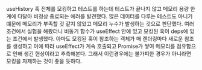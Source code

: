 useHistory 훅 전체를 모킹하고 테스트를 하는데 테스트가 끝나지 않고 메모리 용량 한계에 다달아 비정상 종료되는 에러를 발견했다. 많은 데이터를 다루는 테스트도 아니기 떄문에 메모리가 부족할 것 같지 않았고 메모리 누수가 발생하는 것으로 판단했다. 여러 조건에서 실험을 해봤더니 비동기 함수가 useEffect 안에 있고 모킹된 훅이 deps에 있는 조건에서 발생했다. 아마도 모킹된 훅이 참조하는 객체가 매 렌더링마다 새로운 참조를 생성하고 이에 따라 useEffect가 계속 호출되고 Promise가 쌓여 메모리를 점유함으로 인해 생긴 현상이라고 추측해본다.
그래서 이런경우에는 불가피한 경우가 아니라면 모킹을 자제하는 것이 좋을 듯하다.